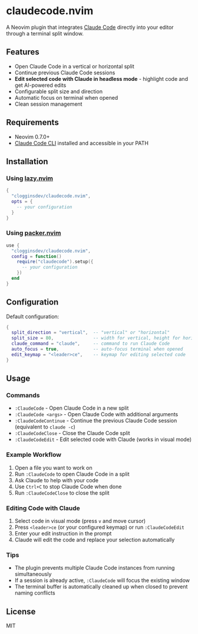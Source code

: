 # claudecode.nvim

A Neovim plugin that integrates [Claude Code](https://claude.ai/code) directly into your editor through a terminal split window.

## Features

- Open Claude Code in a vertical or horizontal split
- Continue previous Claude Code sessions
- **Edit selected code with Claude in headless mode** - highlight code and get AI-powered edits
- Configurable split size and direction
- Automatic focus on terminal when opened
- Clean session management

## Requirements

- Neovim 0.7.0+
- [Claude Code CLI](https://docs.anthropic.com/en/docs/claude-code) installed and accessible in your PATH

## Installation

### Using [lazy.nvim](https://github.com/folke/lazy.nvim)

```lua
{
  "clogginsdev/claudecode.nvim",
  opts = {
    -- your configuration
  }
}
```

### Using [packer.nvim](https://github.com/wbthomason/packer.nvim)

```lua
use {
  "clogginsdev/claudecode.nvim",
  config = function()
    require("claudecode").setup({
      -- your configuration
    })
  end
}
```

## Configuration

Default configuration:

```lua
{
  split_direction = "vertical",  -- "vertical" or "horizontal"
  split_size = 80,               -- width for vertical, height for horizontal
  claude_command = "claude",     -- command to run Claude Code
  auto_focus = true,             -- auto-focus terminal when opened
  edit_keymap = "<leader>ce",    -- keymap for editing selected code
}
```

## Usage

### Commands

- `:ClaudeCode` - Open Claude Code in a new split
- `:ClaudeCode <args>` - Open Claude Code with additional arguments
- `:ClaudeCodeContinue` - Continue the previous Claude Code session (equivalent to `claude -c`)
- `:ClaudeCodeClose` - Close the Claude Code split
- `:ClaudeCodeEdit` - Edit selected code with Claude (works in visual mode)

### Example Workflow

1. Open a file you want to work on
2. Run `:ClaudeCode` to open Claude Code in a split
3. Ask Claude to help with your code
4. Use `Ctrl+C` to stop Claude Code when done
5. Run `:ClaudeCodeClose` to close the split

### Editing Code with Claude

1. Select code in visual mode (press `v` and move cursor)
2. Press `<leader>ce` (or your configured keymap) or run `:ClaudeCodeEdit`
3. Enter your edit instruction in the prompt
4. Claude will edit the code and replace your selection automatically

### Tips

- The plugin prevents multiple Claude Code instances from running simultaneously
- If a session is already active, `:ClaudeCode` will focus the existing window
- The terminal buffer is automatically cleaned up when closed to prevent naming conflicts

## License

MIT